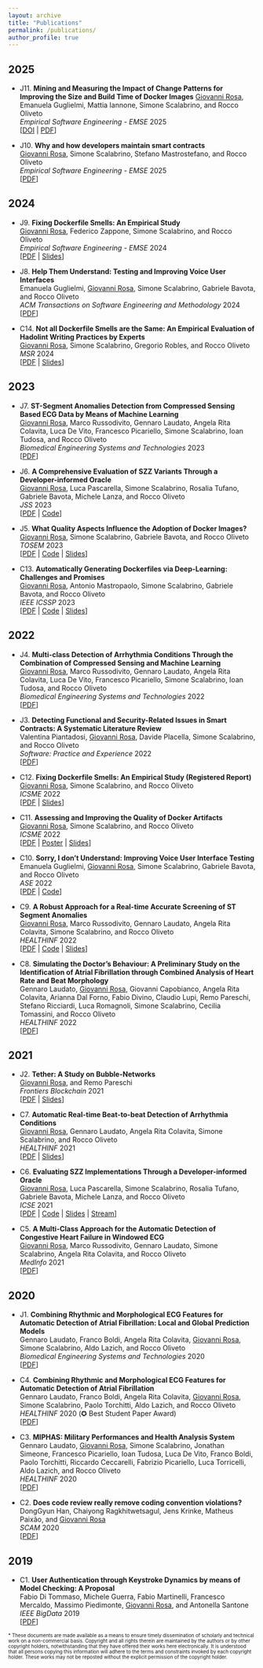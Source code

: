 ```yaml
---
layout: archive
title: "Publications"
permalink: /publications/
author_profile: true
---
```


<!-- {% if site.author.googlescholar %}
  <div class="wordwrap">
    <i>You can also find my articles on my <a href="{{site.author.googlescholar}}">Google Scholar profile</a>.</i>
  </div>
{% endif %} -->

<!-- {% include base_path %} -->

<!-- New style rendering if publication categories are defined -->
<!-- {% if site.publication_category %}
  {% for category in site.publication_category  %}
    {% assign title_shown = false %}
    {% for post in site.publications reversed %}
      {% if post.category != category[0] %}
        {% continue %}
      {% endif %}
      {% unless title_shown %}
        <h2>{{ category[1].title }}</h2><hr />
        {% assign title_shown = true %}
      {% endunless %}
      {% include archive-single.html %}
    {% endfor %}
  {% endfor %}
{% else %}
  {% for post in site.publications reversed %}
    {% include archive-single.html %}
  {% endfor %}
{% endif %} -->

## 2025

* J11. **Mining and Measuring the Impact of Change Patterns for Improving the Size and Build Time of Docker Images**
<u>Giovanni Rosa</u>, Emanuela Guglielmi, Mattia Iannone, Simone Scalabrino, and Rocco Oliveto  
_Empirical Software Engineering - EMSE_ 2025  
\[[DOI](https://doi.org/10.1007/s10664-025-10680-8) \|
[PDF](/files/EMSE2025MiningAndMeasuring.pdf)\]

* J10. **Why and how developers maintain smart contracts**  
<u>Giovanni Rosa</u>, Simone Scalabrino, Stefano Mastrostefano, and Rocco Oliveto  
_Empirical Software Engineering - EMSE_ 2025  
\[[PDF](https://link.springer.com/article/10.1007/s10664-025-10639-9)\]

## 2024

* J9. **Fixing Dockerfile Smells: An Empirical Study**  
<u>Giovanni Rosa</u>, Federico Zappone, Simone Scalabrino, and Rocco Oliveto  
_Empirical Software Engineering - EMSE_ 2024  
\[[PDF](https://link.springer.com/article/10.1007/s10664-024-10471-7) \| 
[Slides](/files/talkICSME22fixingdockerfilesmell.pdf)\]

* J8. **Help Them Understand: Testing and Improving Voice User Interfaces**  
Emanuela Guglielmi, <u>Giovanni Rosa</u>, Simone Scalabrino, Gabriele Bavota, and Rocco Oliveto  
_ACM Transactions on Software Engineering and Methodology_ 2024  
\[[PDF](/files/guglielmi2024helpthem.pdf)\]

* C14. **Not all Dockerfile Smells are the Same: An Empirical Evaluation of Hadolint Writing Practices by Experts**  
<u>Giovanni Rosa</u>, Simone Scalabrino, Gregorio Robles, and Rocco Oliveto  
_MSR_ 2024  
\[[PDF](/files/rosa2024notallthesmells.pdf) \|
[Slides](/files/talkMSR2024notallthesmells.pdf)\]

## 2023

* J7. **ST-Segment Anomalies Detection from Compressed Sensing Based ECG Data by Means of Machine Learning**  
<u>Giovanni Rosa</u>, Marco Russodivito, Gennaro Laudato, Angela Rita Colavita, Luca De Vito, Francesco Picariello, Simone Scalabrino, Ioan Tudosa, and Rocco Oliveto  
_Biomedical Engineering Systems and Technologies_ 2023  
\[[PDF](/files/rosa2023stanomalies2.pdf)\]

* J6. **A Comprehensive Evaluation of SZZ Variants Through a Developer-informed Oracle**  
<u>Giovanni Rosa</u>, Luca Pascarella, Simone Scalabrino, Rosalia Tufano, Gabriele Bavota, Michele Lanza, and Rocco Oliveto  
_JSS_ 2023  
\[[PDF](https://www.sciencedirect.com/science/article/pii/S0164121223001243/pdfft) \| 
[Code](https://doi.org/10.6084/m9.figshare.19586500)\]

* J5. **What Quality Aspects Influence the Adoption of Docker Images?**  
<u>Giovanni Rosa</u>, Simone Scalabrino, Gabriele Bavota, and Rocco Oliveto  
_TOSEM_ 2023  
\[[PDF](/files/rosa2023qualityaspects.pdf) \| 
[Code](https://doi.org/10.6084/m9.figshare.20131727) \|
[Slides](/files/talkASE2023dockerqualitymetrics.pdf)\]

* C13. **Automatically Generating Dockerfiles via Deep-Learning: Challenges and Promises**  
<u>Giovanni Rosa</u>, Antonio Mastropaolo, Simone Scalabrino, Gabriele Bavota, and Rocco Oliveto  
_IEEE ICSSP_ 2023  
\[[PDF](https://arxiv.org/pdf/2303.15990.pdf) \| 
[Code](https://doi.org/10.6084/m9.figshare.20722396) \|
[Slides](/files/talkICSSP23dockergen.pdf)\]

## 2022

* J4. **Multi-class Detection of Arrhythmia Conditions Through the Combination of Compressed Sensing and Machine Learning**  
<u>Giovanni Rosa</u>, Marco Russodivito, Gennaro Laudato, Angela Rita Colavita, Luca De Vito, Francesco Picariello, Simone Scalabrino, Ioan Tudosa, and Rocco Oliveto  
_Biomedical Engineering Systems and Technologies_ 2022  
\[[PDF](/files/rosa2022arrhythmiadetection2.pdf)\]

* J3. **Detecting Functional and Security-Related Issues in Smart Contracts: A Systematic Literature Review**  
Valentina Piantadosi, <u>Giovanni Rosa</u>, Davide Placella, Simone Scalabrino, and Rocco Oliveto  
_Software: Practice and Experience_ 2022  
\[[PDF](/files/piantadosi2022detecting.pdf)\]

* C12. **Fixing Dockerfile Smells: An Empirical Study (Registered Report)**  
<u>Giovanni Rosa</u>, Simone Scalabrino, and Rocco Oliveto  
_ICSME_ 2022  
\[[PDF](https://arxiv.org/pdf/2208.09097.pdf) \| 
[Slides](/files/talkICSME22fixingdockerfilesmell.pdf)\]

* C11. **Assessing and Improving the Quality of Docker Artifacts**  
<u>Giovanni Rosa</u>, Simone Scalabrino, and Rocco Oliveto  
_ICSME_ 2022  
\[[PDF](/files/rosa2022assessing.pdf) \| 
[Poster](/files/PosterICSME22DoctoralSymposium.pdf) \|
[Slides](/files/talkICSME22doctoralsymposium.pdf)\]

* C10. **Sorry, I don’t Understand: Improving Voice User Interface Testing**  
Emanuela Guglielmi, <u>Giovanni Rosa</u>, Simone Scalabrino, Gabriele Bavota, and Rocco Oliveto  
_ASE_ 2022  
\[[PDF](/files/guglielmi2022sorry.pdf) \| 
[Code](https://doi.org/10.6084/m9.figshare.19726204.v1)\]

* C9. **A Robust Approach for a Real-time Accurate Screening of ST Segment Anomalies**  
<u>Giovanni Rosa</u>, Marco Russodivito, Gennaro Laudato, Angela Rita Colavita, Simone Scalabrino, and Rocco Oliveto  
_HEALTHINF_ 2022  
\[[PDF](/files/talkHEALTHINF2022stsloping.pdf) \| 
[Code](https://gitlab.com/grosa1/healthinf2022-st-anomalies-replication-package) \|
[Slides](/files/rosa2022stanomalies.pdf)\]

* C8. **Simulating the Doctor’s Behaviour: A Preliminary Study on the Identification of Atrial Fibrillation through Combined Analysis of Heart Rate and Beat Morphology**  
Gennaro Laudato, <u>Giovanni Rosa</u>, Giovanni Capobianco, Angela Rita Colavita, Arianna Dal Forno, Fabio Divino, Claudio Lupi, Remo Pareschi, Stefano Ricciardi, Luca Romagnoli, Simone Scalabrino, Cecilia Tomassini, and Rocco Oliveto  
_HEALTHINF_ 2022  
\[[PDF](/files/laudato2022amelia.pdf)\]

## 2021

* J2. **Tether: A Study on Bubble-Networks**  
<u>Giovanni Rosa</u>, and Remo Pareschi  
_Frontiers Blockchain_ 2021  
\[[PDF](https://doi.org/10.3389/fbloc.2021.686484) \| 
[Slides](/files/talkFrontiersTether.pdf)\]

* C7. **Automatic Real-time Beat-to-beat Detection of Arrhythmia Conditions**  
<u>Giovanni Rosa</u>, Gennaro Laudato, Angela Rita Colavita, Simone Scalabrino, and Rocco Oliveto  
_HEALTHINF_ 2021  
\[[PDF](/files/rosa2021automatic.pdf) \| 
[Slides](/files/talkHEALTHINF2021arrhythmia.pdf)\]

* C6. **Evaluating SZZ Implementations Through a Developer-informed Oracle**  
<u>Giovanni Rosa</u>, Luca Pascarella, Simone Scalabrino, Rosalia Tufano, Gabriele Bavota, Michele Lanza, and Rocco Oliveto  
_ICSE_ 2021  
\[[PDF](https://arxiv.org/abs/2102.03300.pdf) \| 
[Code](https://github.com/grosa1/icse2021-szz-replication-package) \|
[Slides](/files/talkICSE2021szz.pdf) \|
[Stream](https://www.youtube.com/watch?v=ZiuAaysj_Sk)\]

* C5. **A Multi-Class Approach for the Automatic Detection of Congestive Heart Failure in Windowed ECG**  
<u>Giovanni Rosa</u>, Marco Russodivito, Gennaro Laudato, Simone Scalabrino, Angela Rita Colavita, and Rocco Oliveto  
_MedInfo_ 2021  
\[[PDF](/files/rosa2021chfdetection.pdf)\]

## 2020

* J1. **Combining Rhythmic and Morphological ECG Features for Automatic Detection of Atrial Fibrillation: Local and Global Prediction Models**  
Gennaro Laudato, Franco Boldi, Angela Rita Colavita, <u>Giovanni Rosa</u>, Simone Scalabrino, Aldo Lazich, and Rocco Oliveto  
_Biomedical Engineering Systems and Technologies_ 2020  
\[[PDF](/files/laudato2020combining.pdf)\]

* C4. **Combining Rhythmic and Morphological ECG Features for Automatic Detection of Atrial Fibrillation**  
Gennaro Laudato, Franco Boldi, Angela Rita Colavita, <u>Giovanni Rosa</u>, Simone Scalabrino, Paolo Torchitti, Aldo Lazich, and Rocco Oliveto  
_HEALTHINF_ 2020  (✪ Best Student Paper Award)  
\[[PDF](/files/laudato2020ecgfeatures.pdf)\]

* C3. **MIPHAS: Military Performances and Health Analysis System**  
Gennaro Laudato, <u>Giovanni Rosa</u>, Simone Scalabrino, Jonathan Simeone, Francesco Picariello, Ioan Tudosa, Luca De Vito, Franco Boldi, Paolo Torchitti, Riccardo Ceccarelli, Fabrizio Picariello, Luca Torricelli, Aldo Lazich, and Rocco Oliveto  
_HEALTHINF_ 2020  
\[[PDF](/files/laudato2020miphas.pdf)\]

* C2. **Does code review really remove coding convention violations?**  
DongGyun Han, Chaiyong Ragkhitwetsagul, Jens Krinke, Matheus Paixão, and <u>Giovanni Rosa</u>  
_SCAM_ 2020  
\[[PDF](/files/han2020codereview.pdf)\]

## 2019

* C1. **User Authentication through Keystroke Dynamics by means of Model Checking: A Proposal**  
Fabio Di Tommaso, Michele Guerra, Fabio Martinelli, Francesco Mercaldo, Massimo Piedimonte, <u>Giovanni Rosa</u>, and Antonella Santone  
_IEEE BigData_ 2019  
\[[PDF](/files/ditommaso2019userauthentication.pdf)\]

<div class="paper-disclaimer" style="font-size: 0.7em;">
		<p>* These documents are made available as a means to ensure timely dissemination of scholarly and technical work on a non-commercial basis. Copyright and all rights therein are maintained by the authors or by other copyright holders, notwithstanding that they have offered their works here electronically. It is understood that all persons copying this information will adhere to the terms and constraints invoked by each copyright holder. These works may not be reposted without the explicit permission of the copyright holder.</p>
</div>
